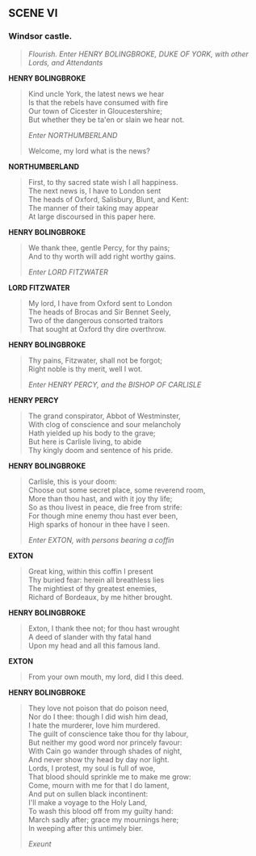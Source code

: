 ## SCENE VI

### Windsor castle.

> *Flourish. Enter HENRY BOLINGBROKE, DUKE OF YORK, with other Lords,
> and Attendants*

<span id="speech1">**HENRY BOLINGBROKE**</span>

> <span id="5.6.1">Kind uncle York, the latest news we hear</span>  
> <span id="5.6.2">Is that the rebels have consumed with fire</span>  
> <span id="5.6.3">Our town of Cicester in Gloucestershire;</span>  
> <span id="5.6.4">But whether they be ta'en or slain we hear
> not.</span>  
>
> *Enter NORTHUMBERLAND*
>
> <span id="5.6.5">Welcome, my lord what is the news?</span>  

<span id="speech2">**NORTHUMBERLAND**</span>

> <span id="5.6.6">First, to thy sacred state wish I all
> happiness.</span>  
> <span id="5.6.7">The next news is, I have to London sent</span>  
> <span id="5.6.8">The heads of Oxford, Salisbury, Blunt, and
> Kent:</span>  
> <span id="5.6.9">The manner of their taking may appear</span>  
> <span id="5.6.10">At large discoursed in this paper here.</span>  

<span id="speech3">**HENRY BOLINGBROKE**</span>

> <span id="5.6.11">We thank thee, gentle Percy, for thy pains;</span>  
> <span id="5.6.12">And to thy worth will add right worthy
> gains.</span>  
>
> *Enter LORD FITZWATER*

<span id="speech4">**LORD FITZWATER**</span>

> <span id="5.6.13">My lord, I have from Oxford sent to London</span>  
> <span id="5.6.14">The heads of Brocas and Sir Bennet Seely,</span>  
> <span id="5.6.15">Two of the dangerous consorted traitors</span>  
> <span id="5.6.16">That sought at Oxford thy dire overthrow.</span>  

<span id="speech5">**HENRY BOLINGBROKE**</span>

> <span id="5.6.17">Thy pains, Fitzwater, shall not be forgot;</span>  
> <span id="5.6.18">Right noble is thy merit, well I wot.</span>  
>
> *Enter HENRY PERCY, and the BISHOP OF CARLISLE*

<span id="speech6">**HENRY PERCY**</span>

> <span id="5.6.19">The grand conspirator, Abbot of
> Westminster,</span>  
> <span id="5.6.20">With clog of conscience and sour melancholy</span>  
> <span id="5.6.21">Hath yielded up his body to the grave;</span>  
> <span id="5.6.22">But here is Carlisle living, to abide</span>  
> <span id="5.6.23">Thy kingly doom and sentence of his pride.</span>  

<span id="speech7">**HENRY BOLINGBROKE**</span>

> <span id="5.6.24">Carlisle, this is your doom:</span>  
> <span id="5.6.25">Choose out some secret place, some reverend
> room,</span>  
> <span id="5.6.26">More than thou hast, and with it joy thy
> life;</span>  
> <span id="5.6.27">So as thou livest in peace, die free from
> strife:</span>  
> <span id="5.6.28">For though mine enemy thou hast ever been,</span>  
> <span id="5.6.29">High sparks of honour in thee have I seen.</span>  
>
> *Enter EXTON, with persons bearing a coffin*

<span id="speech8">**EXTON**</span>

> <span id="5.6.30">Great king, within this coffin I present</span>  
> <span id="5.6.31">Thy buried fear: herein all breathless lies</span>  
> <span id="5.6.32">The mightiest of thy greatest enemies,</span>  
> <span id="5.6.33">Richard of Bordeaux, by me hither brought.</span>  

<span id="speech9">**HENRY BOLINGBROKE**</span>

> <span id="5.6.34">Exton, I thank thee not; for thou hast
> wrought</span>  
> <span id="5.6.35">A deed of slander with thy fatal hand</span>  
> <span id="5.6.36">Upon my head and all this famous land.</span>  

<span id="speech10">**EXTON**</span>

> <span id="5.6.37">From your own mouth, my lord, did I this
> deed.</span>  

<span id="speech11">**HENRY BOLINGBROKE**</span>

> <span id="5.6.38">They love not poison that do poison need,</span>  
> <span id="5.6.39">Nor do I thee: though I did wish him dead,</span>  
> <span id="5.6.40">I hate the murderer, love him murdered.</span>  
> <span id="5.6.41">The guilt of conscience take thou for thy
> labour,</span>  
> <span id="5.6.42">But neither my good word nor princely
> favour:</span>  
> <span id="5.6.43">With Cain go wander through shades of
> night,</span>  
> <span id="5.6.44">And never show thy head by day nor light.</span>  
> <span id="5.6.45">Lords, I protest, my soul is full of woe,</span>  
> <span id="5.6.46">That blood should sprinkle me to make me
> grow:</span>  
> <span id="5.6.47">Come, mourn with me for that I do lament,</span>  
> <span id="5.6.48">And put on sullen black incontinent:</span>  
> <span id="5.6.49">I'll make a voyage to the Holy Land,</span>  
> <span id="5.6.50">To wash this blood off from my guilty hand:</span>  
> <span id="5.6.51">March sadly after; grace my mournings here;</span>  
> <span id="5.6.52">In weeping after this untimely bier.</span>  
>
> *Exeunt*
